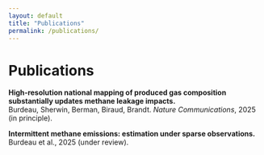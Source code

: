 ```yaml
---
layout: default
title: "Publications"
permalink: /publications/
---
```


<h1>Publications</h1>

<p><strong>High‑resolution national mapping of produced gas composition substantially updates methane leakage impacts.</strong><br>
Burdeau, Sherwin, Berman, Biraud, Brandt. <em>Nature Communications</em>, 2025 (in principle).</p>

<p><strong>Intermittent methane emissions: estimation under sparse observations.</strong><br>
Burdeau et al., 2025 (under review).</p>